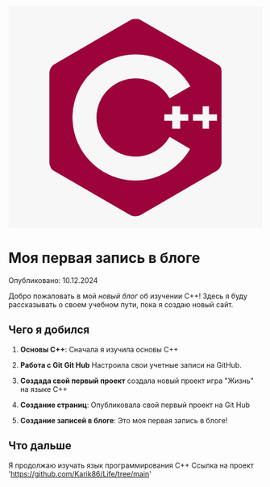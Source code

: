 ![alt text](253-2537667_pointers-png-transparent-png-1.png)
# Моя первая запись в блоге

Опубликовано: 10.12.2024

Добро пожаловать в мой _новый блог_ об изучении С++! Здесь я буду рассказывать о своем учебном пути, пока я создаю новый сайт.

## Чего я добился

1. **Основы С++**: Сначала я изучила основы С++
2. **Работа с Git Git Hub** Настроила свои учетные записи на GitHub. 
3. **Создада свой первый проект** создала новый проект игра "Жизнь" на языке С++

4. **Создание страниц**: Опубликовала свой первый проект на Git Hub

5. **Создание записей в блоге**: Это моя первая запись в блоге! 

## Что дальше

Я продолжаю изучать язык программирования С++
Ссылка на проект 'https://github.com/Karik86/Life/tree/main'